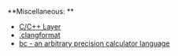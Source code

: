 
**Miscellaneous: **

* [C/C++ Layer](https://github.com/syl20bnr/spacemacs/tree/master/layers/%2Blang/c-c%2B%2B)
* [.clangformat](http://clang.llvm.org/docs/ClangFormat.html)
* [bc - an arbitrary precision calculator language](https://www.gnu.org/software/bc/manual/html_mono/bc.html)
